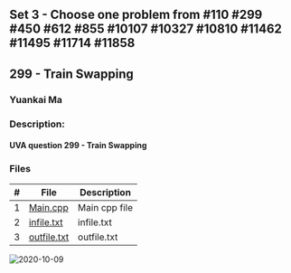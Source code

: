 ## Set 3 - Choose one problem from #110 #299 #450 #612 #855 #10107 #10327 #10810 #11462 #11495 #11714 #11858
## 299 - Train Swapping
### Yuankai Ma
### Description:
#### UVA question 299 - Train Swapping

### Files

|   #   | File            | Description                                        |
| :---: | --------------- | -------------------------------------------------- |
|   1   | <a href="https://github.com/Kyrie-Ma/4883-Programming_Techniques-Ma/blob/master/Assignment/PSet3/main.cpp" > Main.cpp         | Main cpp file      |
|   2   | <a href="https://github.com/Kyrie-Ma/4883-Programming_Techniques-Ma/blob/master/Assignment/PSet3/infile.txt" > infile.txt         | infile.txt      |
|   3   | <a href="https://github.com/Kyrie-Ma/4883-Programming_Techniques-Ma/blob/master/Assignment/PSet3/outfile.txt" > outfile.txt         | outfile.txt      |

![2020-10-09](https://user-images.githubusercontent.com/60235679/95553134-8b9cf180-09d3-11eb-9216-7479f4ee5946.png)
